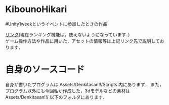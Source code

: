 # KibounoHikari
#Unity1weekというイベントに参加したときの作品  

[リンク](https://unityroom.com/games/kibou-no-hikari)(現在ランキング機能は，使えないようになっています．)  
ゲーム操作方法や作品に用いた，アセットの情報等は上記リンク先で説明しております．

# 自身のソースコード
自身が書いたプログラムは Assets/Denkitasan!!/Scripts 内にあります．
また，プログラム以外にも今回私が作成した，3dモデルなどの素材は Assets/Denkitasan!!/ 以下のフォルダにあります．
